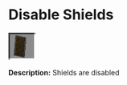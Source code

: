 # Disable Shields
![icon](../assets/icons/disable_shields.png)

**Description:** Shields are disabled